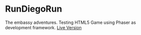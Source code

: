 # RunDiegoRun
The embassy adventures.
Testing HTML5 Game using Phaser as development framework.
[Live Version](http://diegovargasg.github.io/rundiegorun/)

